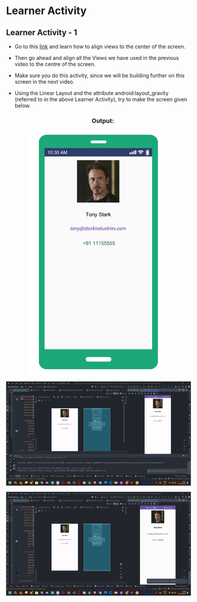 # Learner Activity

## Learner Activity - 1
- Go to this [link](https://developer.android.com/reference/android/widget/LinearLayout.LayoutParams.html#attr_android:layout_gravity) and learn how to align views to the center of the screen.
- Then go ahead and align all the Views we have used in the previous video to the centre of the screen.
- Make sure you do this activity, since we will be building further on this screen in the next video.
- Using the Linear Layout and the attribute android:layout_gravity (referred to in the above Learner Activity), try to make the screen given below.

   <h3 align = "center"> Output: </h3>


<p align="center">
<img src="https://github.com/Amit-Ashok-Swain/Android-Kick-Off/blob/main/images/Learner-Activity/Learner-Activity-3.1-Exploring-Linear-Layouts/01.png" alt="Image Description" />
</p>

<p align="center">
<img src="https://github.com/Amit-Ashok-Swain/Android-Kick-Off/blob/main/images/Learner-Activity/Learner-Activity-3.1-Exploring-Linear-Layouts/Outputs/01.png" alt="Image Description" />
</p>

<p align="center">
<img src="https://github.com/Amit-Ashok-Swain/Android-Kick-Off/blob/main/images/Learner-Activity/Learner-Activity-3.1-Exploring-Linear-Layouts/Outputs/02.png" alt="Image Description" />
</p>


